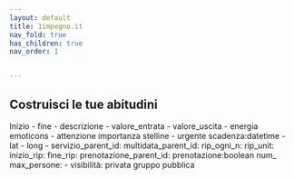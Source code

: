 ```yaml
---
layout: default
title: 1impegno.it
nav_fold: true 
has_children: true
nav_order: 1


---
```



## Costruisci le tue abitudini

Inizio - fine - descrizione - valore_entrata - valore_uscita - energia emoticons - attenzione importanza stelline - urgente scadenza:datetime - lat - long - servizio_parent_id: multidata_parent_id: rip_ogni_n: rip_unit: inizio_rip: fine_rip: prenotazione_parent_id: prenotazione:boolean num_ max_persone: - visibilità: privata gruppo pubblica  